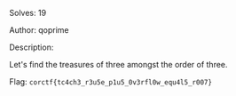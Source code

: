 Solves: 19

Author: qoprime

Description:

Let's find the treasures of three amongst the order of three.

Flag: `corctf{tc4ch3_r3u5e_p1u5_0v3rfl0w_equ4l5_r007}`
